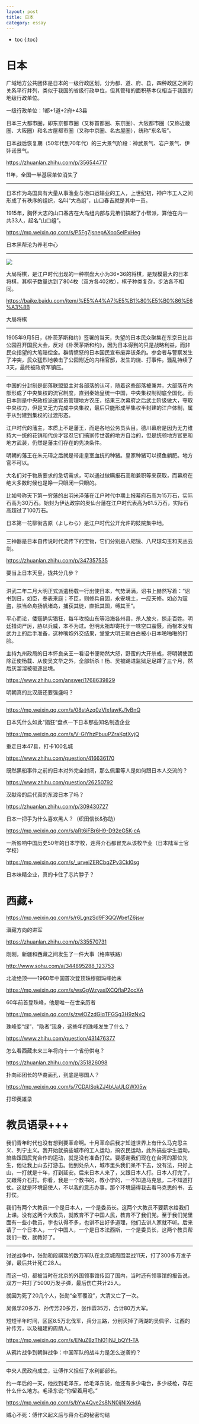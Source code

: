 ```yaml
---
layout: post
title: 日本
category: essay 
---
```


* toc
{:toc}

# 日本

广域地方公共团体是日本的一级行政区划，分为都、道、府、县，四种政区之间的关系平行并列，类似于我国的省级行政单位，但其管辖的面积基本仅相当于我国的地级行政单位。

一级行政单位：1都+1道+2府+43县

日本三大都市圈，即东京都市圈（又称首都圈、东京圈）、大阪都市圈（又称近畿圈、大阪圈）和名古屋都市圈（又称中京圈、名古屋圈），统称“东名阪”。

日本战后恢复期（50年代到70年代）的三大景气阶段：神武景气、岩户景气、伊弉诺景气。

https://zhuanlan.zhihu.com/p/356544717

11年，全国一半基层单位消失了

----

日本作为岛国具有大量从事渔业与港口运输业的工人，上世纪初，神户市工人之间形成了有秩序的组织，名叫“大岛组”，山口春吉就是其中一员。

1915年，胸怀大志的山口春吉在大岛组内部与兄弟们搞起了小帮派，算他在内一共33人，起名“山口组”。

https://mp.weixin.qq.com/s/P5Fg7jsnepAXooSelPxHeg

日本黑帮沦为养老中心

----

![](/images/img3/jiang_qi.jpg)

大局将棋，是江户时代出现的一种棋盘大小为36×36的将棋，是规模最大的日本将棋，其棋子数量达到了804枚（双方各402枚），棋子种类复杂，步法各不相同。

https://baike.baidu.com/item/%E5%A4%A7%E5%B1%80%E5%B0%86%E6%A3%8B

大局将棋

----

1905年9月5日，《朴茨茅斯和约》签署的当天，失望的日本民众聚集在东京日比谷公园召开国民大会，反对《朴茨茅斯和约》，因为日本得到的只是战略利益，而非民众指望的大笔赔偿金。群情愤怒的日本国民宣布废弃该条约。参会者与警察发生了冲突，民众猛烈地袭击了公园附近的内相官邸，发生的烧、打事件。骚乱持续了3天，最终被政府军镇压。

----

中国的分封制是部落联盟盟主对各部落的认可，随着这些部落被兼并，大部落在内部形成了中央集权的流官制度，直到秦始皇统一中国，中央集权制彻底全国化。而日本则是中央政权派遣官员管理地方农庄，结果三次幕府之后武士阶级做大，夺取中央权力，但是又无力完成中央集权，最后只能形成半集权半封建的江户体制，属于从封建到集权的过渡形态。

江户时代的藩主，本质上不是藩王，而是各地公务员头目。德川幕府是因为无力维持大一统的花销和代价才容忍它们搞家传世袭的地方自治的，但是统领地方官吏和地方武装，仍然是藩主们存在的先决条件。

明朝的藩王在朱元璋之后就是带走皇室血统的种猪。皇家种猪可以摸鱼躺肥。地方官不可以。

大名们对于物质要求的急切需求，可以通过做瞒报石高和兼职等来获取，而幕府在绝大多数时候也是睁一只眼闭一只眼的。

比如号称天下第一穷藩的出羽米泽藩在江户时代中期上报幕府石高为15万石，实际石高为30万石。始封为伊达政宗的奥仙台藩在江户时代表高为61.5万石，实际石高超过了100万石。

日本第一花柳街吉原（よしわら）是江户时代公开允许的妓院集中地。

----

三神器是日本自传说时代流传下的宝物，它们分别是八咫镜、八尺琼勾玉和天丛云剑。

https://zhuanlan.zhihu.com/p/347357535

要当上日本天皇，拢共分几步？

----

洪武二年二月大明正式派遣杨载一行出使日本，气势满满，诏书上赫然写着：“诏书到日，如臣，奉表来庭；不臣，则修兵自固，永安境土，一应天修。如必为寇盗，朕当命舟扬帆诸岛，捕获其徒，直抵其国，缚其王”。

平心而论，倭寇确实猖狂，每年攻掠山东等沿海各州县，杀人放火，掠走百姓。明廷措词严厉，胁以兵威，本不为过。但明太祖却寄托于一味空口震慑，而根本没有武力上的后手准备，这种嘴炮外交结果，堂堂大明王朝白白被小日本啪啪啪的打脸。

主持九州政局的日本怀良亲王一看诏书便勃然大怒，野蛮的大开杀戒，将明朝使团除正使杨载、从使吴文华之外，全部斩杀！杨、吴被踢进监狱足足蹲了三个月，然后灰溜溜被驱逐出境。

https://www.zhihu.com/answer/1768639829

明朝真的比汉唐还要强盛吗？

----

https://mp.weixin.qq.com/s/08stAzq0zVIxfawKJ1yBnQ

日本凭什么如此“猖狂”盘点一下日本那些知名制造企业

https://mp.weixin.qq.com/s/V-GlYhzPbuuPZraKgtXvjQ

重走日本47县，打卡100名城

https://www.zhihu.com/question/416636170

既然黑船事件之前的日本对外完全封闭，那么佩里等人是如何跟日本人交流的？

https://www.zhihu.com/question/26250792

汉献帝的后代真的东渡日本了吗？

https://zhuanlan.zhihu.com/p/309430727

日本一把手为什么喜欢黑人？（织田信长&弥助）

https://mp.weixin.qq.com/s/aRt6iFBr6H9-D92eG5K-cA

一所影响中国历史50年的日本学校，连蒋介石都冒充从该校毕业（日本陆军士官学校）

https://mp.weixin.qq.com/s/_urveiZERCbqZPv3CkI0sg

日本味精企业，真的卡住了芯片脖子？

# 西藏+

https://mp.weixin.qq.com/s/r6LgnzSd9F3QQWbefZ6jsw

滇藏方向的进军

https://zhuanlan.zhihu.com/p/335570731

刚刚，新疆和西藏之间发生了一件大事（格库铁路）

http://www.sohu.com/a/344895288_123753

北凌绝顶——1960年中国首次登顶珠穆朗玛峰始末

https://mp.weixin.qq.com/s/wsGgWzyaslXCQflaP2ccXA

60年前首登珠峰，他是唯一在世亲历者

https://mp.weixin.qq.com/s/zwlOZzdGlqTFGSg3H9zNxQ

珠峰变“绿”，“隐者”现身，这些年的珠峰发生了什么？

https://www.zhihu.com/question/431476377

怎么看西藏未来三年将向十一个省份供电？

https://zhuanlan.zhihu.com/p/351826098

扑向祁团长的华裔面孔，到底是哪国人？

https://mp.weixin.qq.com/s/7CDAlSokZJ4bUaULGWXl5w

打印英雄录

# 教员语录+++

我们青年时代也没有想到要革命啊。十月革命后我才知道世界上有什么马克思主义、列宁主义。我开始就搞些城市的工人运动，搞农民运动，此外搞些学生运动，搞些跟国民党合作的运动，就是没有准备打仗。要感谢我们现在在台湾的那位先生，他让我上山去打游击。他到处杀人，城市里头我们呆不下去，没有法，只好上山，一打就是十年，打到延安。后来日本人来了，又跟日本人打。日本人打完了，又跟蒋介石打。你看，我是一个教书的，教小学的，一不知道马克思，二不知道打仗。这就是环境逼使人，不以我的意志办事。那个环境逼得我去看马克思的书，去打仗。

我们有两个大教员:一个是日本人，一个是委员长。这两个大教员不要薪水给我们上课。没有这两个大教员，就教育不了中国人民，教育不了我们党。至于我们党里面有一些小教员，字也认得不多，也讲不出好多道理，他们去讲人家就不听。后来请了一个日本人，一个中国人，一个是日本法西斯，一个是委员长，这两个教员帮我们一教，就教好了。

----

讨逆战争中，张勋和段祺瑞的数万军队在北京城周围混战11天，打了300多万发子弹，最后共计死亡28人。

而这一切，都被当时在北京的外国领事馆传回了国内，当时还有领事馆的报告说，双方一共打了5000万发子弹，最后伤亡共计25人。

就因为死了20几个人，张勋“全军覆没”，大清又亡了一次。

吴佩孚20多万、孙传芳20多万，张作霖35万，合计80万大军。 

短短半年时间，区区8.5万北伐军，兵分三路，分别灭掉了两湖的吴佩孚、江西的孙传芳，以及福建的周荫人。

https://mp.weixin.qq.com/s/ENuZBzThI01jNJ_bQYf-TA

从鸦片战争到朝鲜战争：中国军队的战斗力是怎么逆袭的？

----

中央人民政府成立，让傅作义担任了水利部部长。

约一年后的一天，他找到毛泽东，给毛泽东说，他还有多少电台，多少枝枪，存在什么什么地方。毛泽东说:“你留着用吧。”

https://mp.weixin.qq.com/s/bYw4Qve2s8NN0ijNIXeidA

贼心不死：傅作义起义后与蒋介石的秘密勾结
